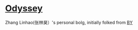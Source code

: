 # [Odyssey](http://gitzlh.github.io)

Zhang Linhao(张林昊）'s personal bolg, initially folked from [BY](http://qiubaiying/qiubaiying.github.io)
